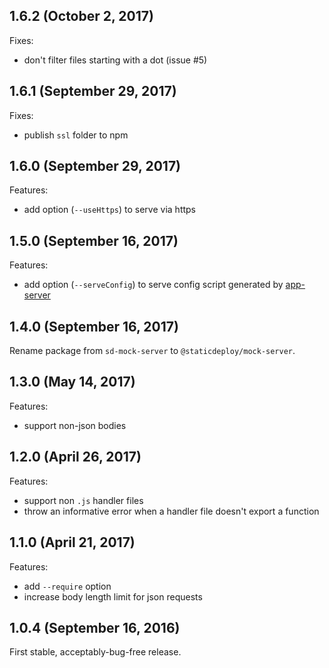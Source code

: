 ## 1.6.2 (October 2, 2017)

Fixes:

- don't filter files starting with a dot (issue #5)

## 1.6.1 (September 29, 2017)

Fixes:

- publish `ssl` folder to npm

## 1.6.0 (September 29, 2017)

Features:

- add option (`--useHttps`) to serve via https

## 1.5.0 (September 16, 2017)

Features:

- add option (`--serveConfig`) to serve config script generated by
  [app-server](https://github.com/staticdeploy/app-server)

## 1.4.0 (September 16, 2017)

Rename package from `sd-mock-server` to `@staticdeploy/mock-server`.

## 1.3.0 (May 14, 2017)

Features:

- support non-json bodies

## 1.2.0 (April 26, 2017)

Features:

- support non `.js` handler files
- throw an informative error when a handler file doesn't export a function

## 1.1.0 (April 21, 2017)

Features:

- add `--require` option
- increase body length limit for json requests

## 1.0.4 (September 16, 2016)

First stable, acceptably-bug-free release.

